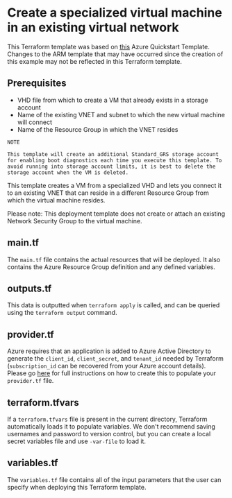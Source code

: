# Create a specialized virtual machine in an existing virtual network
This Terraform template was based on [this](https://github.com/Azure/azure-quickstart-templates/tree/master/201-vm-specialized-vhd-existing-vnet) Azure Quickstart Template. Changes to the ARM template that may have occurred since the creation of this example may not be reflected in this Terraform template.

## Prerequisites

- VHD file from which to create a VM that already exists in a storage account
- Name of the existing VNET and subnet to which the new virtual machine will connect
- Name of the Resource Group in which the VNET resides

```
NOTE

This template will create an additional Standard_GRS storage account for enabling boot diagnostics each time you execute this template. To avoid running into storage account limits, it is best to delete the storage account when the VM is deleted.
```

This template creates a VM from a specialized VHD and lets you connect it to an existing VNET that can reside in a different Resource Group from which the virtual machine resides.

Please note: This deployment template does not create or attach an existing Network Security Group to the virtual machine. 

## main.tf
The `main.tf` file contains the actual resources that will be deployed. It also contains the Azure Resource Group definition and any defined variables. 

## outputs.tf
This data is outputted when `terraform apply` is called, and can be queried using the `terraform output` command.

## provider.tf
Azure requires that an application is added to Azure Active Directory to generate the `client_id`, `client_secret`, and `tenant_id` needed by Terraform (`subscription_id` can be recovered from your Azure account details). Please go [here](https://www.terraform.io/docs/providers/azurerm/) for full instructions on how to create this to populate your `provider.tf` file.

## terraform.tfvars
If a `terraform.tfvars` file is present in the current directory, Terraform automatically loads it to populate variables. We don't recommend saving usernames and password to version control, but you can create a local secret variables file and use `-var-file` to load it.

## variables.tf
The `variables.tf` file contains all of the input parameters that the user can specify when deploying this Terraform template.